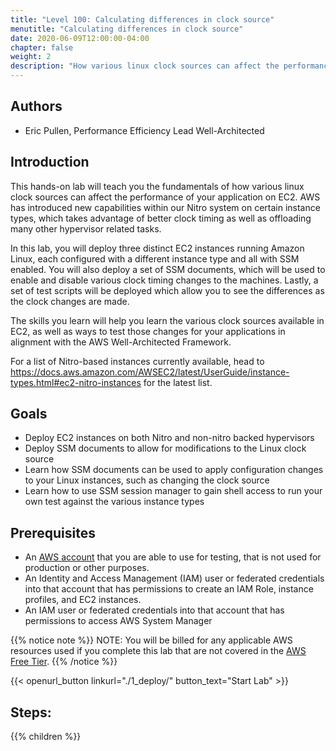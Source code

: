 ```yaml
---
title: "Level 100: Calculating differences in clock source"
menutitle: "Calculating differences in clock source"
date: 2020-06-09T12:00:00-04:00
chapter: false
weight: 2
description: "How various linux clock sources can affect the performance of your application on EC2"
---
```

## Authors
- Eric Pullen, Performance Efficiency Lead Well-Architected

## Introduction

This hands-on lab will teach you the fundamentals of how various linux clock sources can affect the performance of your application on EC2. AWS has introduced new capabilities within our Nitro system on certain instance types, which takes advantage of better clock timing as well as offloading many other hypervisor related tasks.

In this lab, you will deploy three distinct EC2 instances running Amazon Linux, each configured with a different instance type and all with SSM enabled.  You will also deploy a set of SSM documents, which will be used to enable and disable various clock timing changes to the machines. Lastly, a set of test scripts will be deployed which allow you to see the differences as the clock changes are made.

The skills you learn will help you learn the various clock sources available in EC2, as well as ways to test those changes for your applications in alignment with the AWS Well-Architected Framework.

For a list of Nitro-based instances currently available, head to https://docs.aws.amazon.com/AWSEC2/latest/UserGuide/instance-types.html#ec2-nitro-instances for the latest list.


## Goals

* Deploy EC2 instances on both Nitro and non-nitro backed hypervisors
* Deploy SSM documents to allow for modifications to the Linux clock source
* Learn how SSM documents can be used to apply configuration changes to your Linux instances, such as changing the clock source
* Learn how to use SSM session manager to gain shell access to run your own test against the various instance types


## Prerequisites

* An [AWS account](https://portal.aws.amazon.com/gp/aws/developer/registration/index.html) that you are able to use for testing, that is not used for production or other purposes.  
* An Identity and Access Management (IAM) user or federated credentials into that account that has permissions to create an IAM Role, instance profiles, and EC2 instances.
* An IAM user or federated credentials into that account that has permissions to access AWS System Manager

{{% notice note %}}
NOTE: You will be billed for any applicable AWS resources used if you complete this lab that are not covered in the [AWS Free Tier](https://aws.amazon.com/free/).
{{% /notice %}}

{{< openurl_button linkurl="./1_deploy/" button_text="Start Lab" >}}

## Steps:
{{% children  %}}
